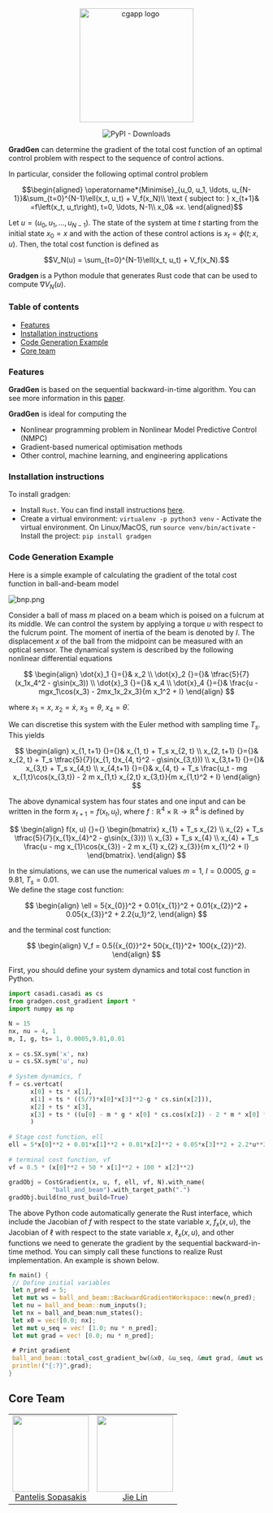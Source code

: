 
  
    
<div align="center">    
 <img alt="cgapp logo" src="https://i.postimg.cc/G3M2szz5/Logo-Makr-4z-HKa0.png" width="224px"/><br/>    
    
    
![PyPI - Downloads](https://img.shields.io/pypi/dm/gradgen?color=blue&style=flat-square)    
    
</div>    
    
**GradGen** can determine the gradient of the total cost function of an optimal control problem with respect to the sequence of control actions.  
  
In particular, consider the following optimal control problem  
  
$$\begin{aligned}  
\operatorname*{Minimise}_{u_0, u_1, \ldots, u_{N-1}}&\sum_{t=0}^{N-1}\ell(x_t, u_t) + V_f(x_N)\\  
\text { subject to: } x_{t+1}& =f\left(x_t, u_t\right), t=0, \ldots, N-1\\  
x_0& =x.  
\end{aligned}$$  
  
Let $u=(u_0, u_1, \ldots, u_{N-1})$. The state of the system at time $t$ starting from the initial state $x_0=x$ and with the action of these control actions is $x_t = \phi(t; x, u)$. Then, the total cost function is defined as   
  
$$V_N(u) = \sum_{t=0}^{N-1}\ell(x_t, u_t) + V_f(x_N).$$  
  
**Gradgen** is a Python module that generates Rust code that can be used to compute $\nabla V_N(u)$.  
  
  
### Table of contents      
  
- [Features](#features)  
- [Installation instructions](#installation-instructions)    
- [Code Generation Example](#code-generation-example)    
- [Core team](#core-team)    
    
    
### Features   
**GradGen** is based on the sequential backward-in-time algorithm. You can see more information in this [paper]().    
    
**GradGen** is ideal for computing the     
  
- Nonlinear programming problem in Nonlinear Model Predictive Control (NMPC)    
- Gradient-based numerical optimisation methods     
- Other control, machine learning, and engineering applications    
    
    
    
### Installation instructions   

To install gradgen:      

- Install `Rust`. You can find install instructions [here](https://www.rust-lang.org).    
- Create a virtual environment: `virtualenv -p python3 venv` - Activate the virtual environment. On Linux/MacOS, run `source venv/bin/activate` - Install the project:  `pip install gradgen `      


### Code Generation Example   

Here is a simple example of calculating the gradient of the total cost function in ball-and-beam model

![bnp.png](https://i.postimg.cc/ydfNFBYQ/bnp.png)

Consider a ball of mass $m$ placed on a beam which is poised on a fulcrum at its middle. We can control the system by applying a torque $u$ with respect to the fulcrum point. The moment of inertia of the beam is denoted by $I$. The displacement $x$ of the ball from the midpoint can be measured with an optical sensor. The dynamical system is described by the following nonlinear differential equations  
  
$$
\begin{align}  
\dot{x}_1 {}={}& x_2  
\\  
\dot{x}_2 {}={}& \tfrac{5}{7}(x_1x_4^2 - g\sin(x_3))  
\\  
\dot{x}_3 {}={}& x_4  
\\  
\dot{x}_4 {}={}& \frac{u - mgx_1\cos(x_3) - 2mx_1x_2x_3}{m x_1^2 + I}  
\end{align}  
$$
  
where $x_1=x$, $x_2=\dot{x}$, $x_3=\theta$, $x_4 = \dot{\theta}$.   

We can discretise this system with the Euler method with sampling time $T_s$. This yields

$$
\begin{align}  
x_{1, t+1} {}={}& x_{1, t} + T_s x_{2, t}  
\\  
x_{2, t+1} {}={}& x_{2, t} + T_s \tfrac{5}{7}(x_{1, t}x_{4, t}^2 - g\sin(x_{3,t}))  
\\  
x_{3,t+1} {}={}& x_{3,t} + T_s x_{4,t}  
\\  
x_{4,t+1} {}={}& x_{4, t} + T_s \frac{u_t - mg x_{1,t}\cos(x_{3,t}) - 2 m x_{1,t} x_{2,t} x_{3,t}}{m x_{1,t}^2 + I}  
\end{align}  
$$

The above dynamical system has four states and one input and can be written in the form $x_{t+1} = f(x_t, u_t)$, where $f:\mathbb{R}^4 \times \mathbb{R} \to \mathbb{R}^4$ is defined by

$$
\begin{align}  
    f(x, u)  
    {}={}  
    \begin{bmatrix}  
    x_{1} + T_s x_{2}  
    \\  
    x_{2} + T_s \tfrac{5}{7}(x_{1}x_{4}^2 - g\sin(x_{3}))  
    \\  
     x_{3} + T_s x_{4}  
     \\  
     x_{4} + T_s \frac{u - mg x_{1}\cos(x_{3}) - 2 m x_{1} x_{2} x_{3}}{m x_{1}^2 + I}  
    \end{bmatrix}.  
\end{align} 
$$

In the simulations, we can use the numerical values $m = 1$, $I = 0.0005$, $g = 9.81$, $T_s = 0.01$.  
We define the stage cost function:

$$   
\begin{align}  
\ell =  5{x_{0}}^2  +  0.01{x_{1}}^2 +  0.01{x_{2}}^2 +  0.05{x_{3}}^2 +  2.2{u_1}^2,
\end{align} 
$$

and the terminal cost function:

$$
\begin{align}  
V_f = 0.5({x_{0}}^2+ 50{x_{1}}^2+ 100{x_{2}}^2).    
\end{align} 
$$

  
  
First, you should define your system dynamics and total cost function in Python.    
    
    
```python 
import casadi.casadi as cs 
from gradgen.cost_gradient import * 
import numpy as np 

N = 15   
nx, nu = 4, 1      
m, I, g, ts= 1, 0.0005,9.81,0.01      
      
x = cs.SX.sym('x', nx)      
u = cs.SX.sym('u', nu)      
      
# System dynamics, f      
f = cs.vertcat(      
      x[0] + ts * x[1],      
      x[1] + ts * ((5/7)*x[0]*x[3]**2-g * cs.sin(x[2])),      
      x[2] + ts * x[3],      
      x[3] + ts * ((u[0] - m * g * x[0] * cs.cos(x[2]) - 2 * m * x[0] * x[1] * x[2] ) / (m*x[0]**2+I))
      )      
      
# Stage cost function, ell      
ell = 5*x[0]**2 + 0.01*x[1]**2 + 0.01*x[2]**2 + 0.05*x[3]**2 + 2.2*u**2      
      
# terminal cost function, vf      
vf = 0.5 * (x[0]**2 + 50 * x[1]**2 + 100 * x[2]**2)        
 
gradObj = CostGradient(x, u, f, ell, vf, N).with_name(      
            "ball_and_beam").with_target_path(".")      
gradObj.build(no_rust_build=True)      
``` 
The above Python code automatically generate the Rust interface, which include the Jacobian of $f$ with respect to the state variable $x$, $f_{x}(x, u)$, the Jacobian of $\ell$ with respect to the state variable $x$, $\ell_{x}(x, u)$, and other functions we need to generate the gradient by the sequential backward-in-time method.
You can simply call these functions to realize Rust implementation.
An example is shown below. 
    
```rust 
fn main() {       
 // Define initial variables    
 let n_pred = 5; 
 let mut ws = ball_and_beam::BackwardGradientWorkspace::new(n_pred);      
 let nu = ball_and_beam::num_inputs();      
 let nx = ball_and_beam:num_states();      
 let x0 = vec![0.0; nx];      
 let mut u_seq = vec! [1.0; nu * n_pred];      
 let mut grad = vec! [0.0; nu * n_pred];      
        
 # Print gradient     
 ball_and_beam::total_cost_gradient_bw(&x0, &u_seq, &mut grad, &mut ws, n_pred); 
 println!("{:?}",grad); 
} 
```
  
    
## Core Team    
 <table>    
  <tbody>    
    <tr>    
      <td align="center" valign="top">    
        <img width="150" height="150" src="https://github.com/alphaville.png?s=100">    
        <br>    
        <a href="https://alphaville.github.io">Pantelis Sopasakis</a>     
      </td>    
      <td align="center" valign="top">    
        <img width="150" height="150" src="https://i.postimg.cc/m2Q3Qtpq/IMG-3356.jpg">    
        <br>    
        <a href="https://github.com/inLimonL">Jie Lin</a>         
      </td>    
     </tr>    
  </tbody>    
</table>
